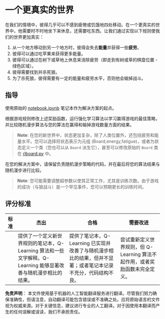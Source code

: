# 一个更真实的世界

在我们的情境中，彼得几乎可以不感到疲倦或饥饿地四处移动。在一个更真实的世界中，他需要时不时地坐下来休息，还需要吃东西。让我们通过实现以下规则使我们的世界更加真实：

1. 从一个地方移动到另一个地方时，彼得会失去**能量**并获得一些**疲劳**。
2. 彼得可以通过吃苹果来获得更多能量。
3. 彼得可以通过在树下或草地上休息来消除疲劳（即走到有树或草的棋盘位置 - 绿色区域）。
4. 彼得需要找到并杀死狼。
5. 为了杀死狼，彼得需要有一定的能量和疲劳水平，否则他会输掉战斗。
## 指导

使用原始的 [notebook.ipynb](../../../../8-Reinforcement/1-QLearning/notebook.ipynb) 笔记本作为解决方案的起点。

根据游戏规则修改上述奖励函数，运行强化学习算法以学习赢得游戏的最佳策略，并比较随机漫步算法与您的算法在赢得和输掉游戏数量方面的结果。

> **Note**: 在您的新世界中，状态更加复杂，除了人类位置外，还包括疲劳和能量水平。您可以选择将状态表示为元组 (Board,energy,fatigue)，或者为状态定义一个类（您也可以从 `Board` 派生它），甚至可以修改原始的 `Board` 类在 [rlboard.py](../../../../8-Reinforcement/1-QLearning/rlboard.py) 中。

在您的解决方案中，请保留负责随机漫步策略的代码，并在最后将您的算法结果与随机漫步进行比较。

> **Note**: 您可能需要调整超参数以使其正常工作，尤其是训练次数。由于游戏的成功（与狼战斗）是一个罕见事件，您可以预期更长的训练时间。
## 评分标准

| 标准     | 杰出                                                                                                                                                                                             | 合格                                                                                                                                                                                | 需要改进                                                                                                                          |
| -------- | ------------------------------------------------------------------------------------------------------------------------------------------------------------------------------------------------ | ----------------------------------------------------------------------------------------------------------------------------------------------------------------------------------- | --------------------------------------------------------------------------------------------------------------------------------- |
|          | 提供了一个定义新世界规则的笔记本，Q-Learning 算法和一些文字解释。Q-Learning 能够显著改善与随机漫步相比的结果。 | 提供了笔记本，Q-Learning 已实现并改善了与随机漫步相比的结果，但并不显著；或者笔记本记录不充分，代码结构不良。 | 尝试重新定义世界规则，但 Q-Learning 算法不起作用，或者奖励函数未完全定义。 |

**免责声明**：
本文件使用基于机器的人工智能翻译服务进行翻译。尽管我们努力确保准确性，但请注意，自动翻译可能包含错误或不准确之处。应将原始语言的文件视为权威来源。对于关键信息，建议进行专业的人工翻译。对于因使用本翻译而产生的任何误解或误读，我们不承担责任。